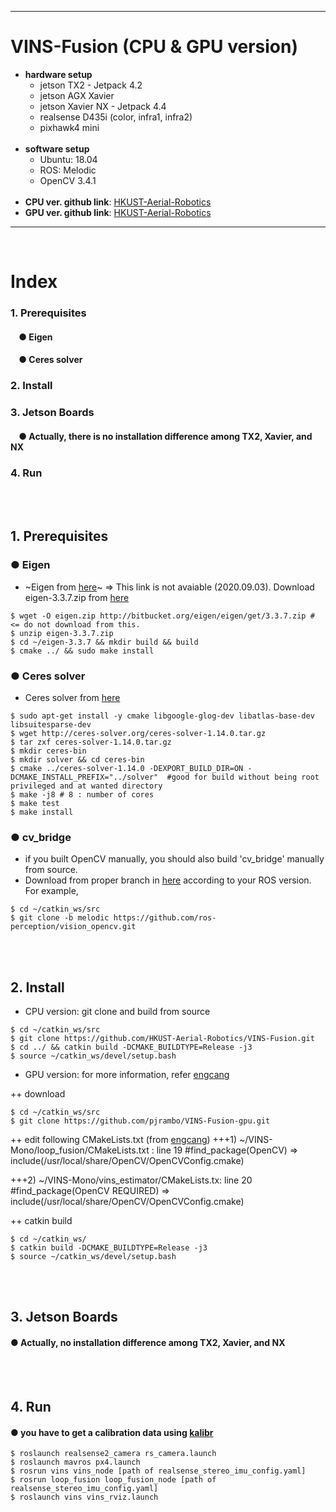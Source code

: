***
# VINS-Fusion (CPU & GPU version)
+ **hardware setup**
    + jetson TX2 - Jetpack 4.2
    + jetson AGX Xavier
    + jetson Xavier NX - Jetpack 4.4
    + realsense D435i (color, infra1, infra2)
    + pixhawk4 mini
    <br>
+ **software setup**
    + Ubuntu: 18.04 
    + ROS: Melodic
    + OpenCV 3.4.1
    <br>
+ **CPU ver. github link**: [HKUST-Aerial-Robotics](https://github.com/HKUST-Aerial-Robotics/VINS-Fusion)
+ **GPU ver. github link**: [HKUST-Aerial-Robotics](https://github.com/pjrambo/VINS-Fusion-gpu)
***
<br>

# Index
### 1. Prerequisites
####    &nbsp;&nbsp;&nbsp;&nbsp;● Eigen
####    &nbsp;&nbsp;&nbsp;&nbsp;● Ceres solver
### 2. Install
### 3. Jetson Boards
####    &nbsp;&nbsp;&nbsp;&nbsp;● Actually, there is no installation difference among TX2, Xavier, and NX
### 4. Run
<br><br>

## 1. Prerequisites
### ● Eigen
+ ~Eigen from [here](http://eigen.tuxfamily.org/index.php?title=Main_Page)~ 
=> This link is not avaiable (2020.09.03). Download eigen-3.3.7.zip from [here](http://eigen.tuxfamily.org/index.php?title=Main_Page)
```
$ wget -O eigen.zip http://bitbucket.org/eigen/eigen/get/3.3.7.zip # <= do not download from this. 
$ unzip eigen-3.3.7.zip
$ cd ~/eigen-3.3.7 && mkdir build && build
$ cmake ../ && sudo make install
```
### ● Ceres solver
+ Ceres solver from [here](http://ceres-solver.org/installation.html)
```
$ sudo apt-get install -y cmake libgoogle-glog-dev libatlas-base-dev libsuitesparse-dev
$ wget http://ceres-solver.org/ceres-solver-1.14.0.tar.gz
$ tar zxf ceres-solver-1.14.0.tar.gz
$ mkdir ceres-bin
$ mkdir solver && cd ceres-bin
$ cmake ../ceres-solver-1.14.0 -DEXPORT_BUILD_DIR=ON -DCMAKE_INSTALL_PREFIX="../solver"  #good for build without being root privileged and at wanted directory
$ make -j8 # 8 : number of cores
$ make test
$ make install
```

### ● cv_bridge
+ if you built OpenCV manually, you should also build 'cv_bridge' manually from source.
+ Download from proper branch in [here](https://github.com/ros-perception/vision_opencv/tree/melodic) according to your ROS version. For example,
```
$ cd ~/catkin_ws/src
$ git clone -b melodic https://github.com/ros-perception/vision_opencv.git
```
<br><br>

## 2. Install
+ CPU version: git clone and build from source
```
$ cd ~/catkin_ws/src
$ git clone https://github.com/HKUST-Aerial-Robotics/VINS-Fusion.git
$ cd ../ && catkin build -DCMAKE_BUILDTYPE=Release -j3
$ source ~/catkin_ws/devel/setup.bash
```
+ GPU version: for more information, refer [engcang](https://github.com/engcang/vins-application#-opencv-with-cuda--necessary-for-gpu-version-1)

++ download
```
$ cd ~/catkin_ws/src
$ git clone https://github.com/pjrambo/VINS-Fusion-gpu.git
```

++ edit following CMakeLists.txt (from [engcang](https://github.com/engcang/vins-application#-opencv-with-cuda--necessary-for-gpu-version-1))
+++1) ~/VINS-Mono/loop_fusion/CMakeLists.txt : line 19
#find_package(OpenCV)
=> include(/usr/local/share/OpenCV/OpenCVConfig.cmake)

+++2) ~/VINS-Mono/vins_estimator/CMakeLists.tx: line 20
#find_package(OpenCV REQUIRED)
=> include(/usr/local/share/OpenCV/OpenCVConfig.cmake)


++ catkin build
```
$ cd ~/catkin_ws/
$ catkin build -DCMAKE_BUILDTYPE=Release -j3
$ source ~/catkin_ws/devel/setup.bash
```
<br><br>

## 3. Jetson Boards
#### ● Actually, no installation difference among TX2, Xavier, and NX
<br><br>

## 4. Run
#### ● you have to get a calibration data using [kalibr](https://github.com/zinuok/kalibr)
```
$ roslaunch realsense2_camera rs_camera.launch
$ roslaunch mavros px4.launch
$ rosrun vins vins_node [path of realsense_stereo_imu_config.yaml]
$ rosrun loop_fusion loop_fusion_node [path of realsense_stereo_imu_config.yaml]
$ roslaunch vins vins_rviz.launch
```

